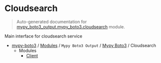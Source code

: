 # Cloudsearch

> Auto-generated documentation for [mypy_boto3_output.mypy_boto3.cloudsearch](https://github.com/vemel/mypy_boto3/blob/master/mypy_boto3_output/mypy_boto3/cloudsearch/__init__.py) module.

Main interface for cloudsearch service

- [mypy-boto3](../../../README.md#mypy_boto3) / [Modules](../../../MODULES.md#mypy-boto3-modules) / `Mypy Boto3 Output` / [Mypy Boto3](../index.md#mypy-boto3) / Cloudsearch
    - Modules
        - [Client](client.md#client)
